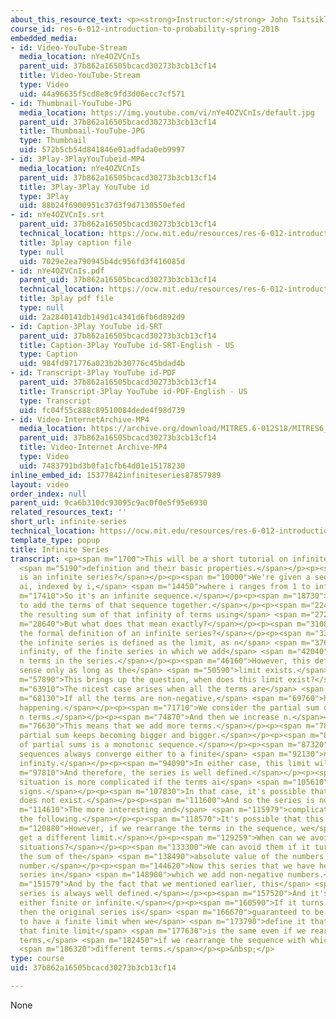 ```yaml
---
about_this_resource_text: <p><strong>Instructor:</strong> John Tsitsiklis</p>
course_id: res-6-012-introduction-to-probability-spring-2018
embedded_media:
- id: Video-YouTube-Stream
  media_location: nYe4OZVCnIs
  parent_uid: 37b862a16505bcacd30273b3cb13cf14
  title: Video-YouTube-Stream
  type: Video
  uid: 44a96635f5cd8e8c9fd3d06ecc7cf571
- id: Thumbnail-YouTube-JPG
  media_location: https://img.youtube.com/vi/nYe4OZVCnIs/default.jpg
  parent_uid: 37b862a16505bcacd30273b3cb13cf14
  title: Thumbnail-YouTube-JPG
  type: Thumbnail
  uid: 572b5cb54d841846e01adfada0eb9997
- id: 3Play-3PlayYouTubeid-MP4
  media_location: nYe4OZVCnIs
  parent_uid: 37b862a16505bcacd30273b3cb13cf14
  title: 3Play-3Play YouTube id
  type: 3Play
  uid: 88b24f6900951c37d3f9d7130550efed
- id: nYe4OZVCnIs.srt
  parent_uid: 37b862a16505bcacd30273b3cb13cf14
  technical_location: https://ocw.mit.edu/resources/res-6-012-introduction-to-probability-spring-2018/part-i-the-fundamentals/infinite-series/nYe4OZVCnIs.srt
  title: 3play caption file
  type: null
  uid: 7029e2ea790945b4dc956fd3f416085d
- id: nYe4OZVCnIs.pdf
  parent_uid: 37b862a16505bcacd30273b3cb13cf14
  technical_location: https://ocw.mit.edu/resources/res-6-012-introduction-to-probability-spring-2018/part-i-the-fundamentals/infinite-series/nYe4OZVCnIs.pdf
  title: 3play pdf file
  type: null
  uid: 2a2840141db149d1c4341d6fb6d892d9
- id: Caption-3Play YouTube id-SRT
  parent_uid: 37b862a16505bcacd30273b3cb13cf14
  title: Caption-3Play YouTube id-SRT-English - US
  type: Caption
  uid: 984fd971776a023b2b30776c45bdad4b
- id: Transcript-3Play YouTube id-PDF
  parent_uid: 37b862a16505bcacd30273b3cb13cf14
  title: Transcript-3Play YouTube id-PDF-English - US
  type: Transcript
  uid: fc04f55c888c89510084dede4f98d739
- id: Video-InternetArchive-MP4
  media_location: https://archive.org/download/MITRES.6-012S18/MITRES6_012S18_S01-05_300k.mp4
  parent_uid: 37b862a16505bcacd30273b3cb13cf14
  title: Video-Internet Archive-MP4
  type: Video
  uid: 7483791bd3b0fa1cfb64d01e15178230
inline_embed_id: 15377842infiniteseries87857989
layout: video
order_index: null
parent_uid: 9ca6b310dc93095c9ac0f0e5f95e6930
related_resources_text: ''
short_url: infinite-series
technical_location: https://ocw.mit.edu/resources/res-6-012-introduction-to-probability-spring-2018/part-i-the-fundamentals/infinite-series
template_type: popup
title: Infinite Series
transcript: <p><span m="1700">This will be a short tutorial on infinite series, their</span>
  <span m="5190">definition and their basic properties.</span></p><p><span m="8470">What
  is an infinite series?</span></p><p><span m="10000">We're given a sequence of numbers
  ai, indexed by i,</span> <span m="14450">where i ranges from 1 to infinity.</span></p><p><span
  m="17410">So it's an infinite sequence.</span></p><p><span m="18730">And we want
  to add the terms of that sequence together.</span></p><p><span m="22470">We denote
  the resulting sum of that infinity of terms using</span> <span m="27220">this notation.</span></p><p><span
  m="28640">But what does that mean exactly?</span></p><p><span m="31080">What is
  the formal definition of an infinite series?</span></p><p><span m="33990">Well,
  the infinite series is defined as the limit, as n</span> <span m="37630">goes to
  infinity, of the finite series in which we add</span> <span m="42040">only the first
  n terms in the series.</span></p><p><span m="46160">However, this definition makes
  sense only as long as the</span> <span m="50590">limit exists.</span></p><p><span
  m="57890">This brings up the question, when does this limit exist?</span></p><p><span
  m="63910">The nicest case arises when all the terms are</span> <span m="66810">non-negative.</span></p><p><span
  m="68130">If all the terms are non-negative,</span> <span m="69760">here's what's
  happening.</span></p><p><span m="71710">We consider the partial sum of the first
  n terms.</span></p><p><span m="74870">And then we increase n.</span></p><p><span
  m="76630">This means that we add more terms.</span></p><p><span m="78620">So the
  partial sum keeps becoming bigger and bigger.</span></p><p><span m="82600">The sequence
  of partial sums is a monotonic sequence.</span></p><p><span m="87320">Now monotonic
  sequences always converge either to a finite</span> <span m="92130">number or to
  infinity.</span></p><p><span m="94090">In either case, this limit will exist.</span></p><p><span
  m="97810">And therefore, the series is well defined.</span></p><p><span m="101039">The
  situation is more complicated if the terms ai</span> <span m="105610">can have different
  signs.</span></p><p><span m="107830">In that case, it's possible that the limit
  does not exist.</span></p><p><span m="111600">And so the series is not well defined.</span></p><p><span
  m="114610">The more interesting and</span> <span m="115979">complicated case is
  the following.</span></p><p><span m="118570">It's possible that this limit exists.</span></p><p><span
  m="120880">However, if we rearrange the terms in the sequence, we</span> <span m="124860">might
  get a different limit.</span></p><p><span m="129259">When can we avoid those complicated
  situations?</span></p><p><span m="133300">We can avoid them if it turns out that
  the sum of the</span> <span m="138490">absolute value of the numbers sums to a finite
  number.</span></p><p><span m="144620">Now this series that we have here is an infinite
  series in</span> <span m="148900">which we add non-negative numbers.</span></p><p><span
  m="151579">And by the fact that we mentioned earlier, this</span> <span m="155170">infinite
  series is always well defined.</span></p><p><span m="157520">And it's going to be
  either finite or infinite.</span></p><p><span m="160590">If it turns out to be finite,
  then the original series is</span> <span m="166670">guaranteed to be well defined,
  to have a finite limit when we</span> <span m="173790">define it that way, and furthermore,
  that finite limit</span> <span m="177630">is the same even if we rearrange the different
  terms,</span> <span m="182450">if we rearrange the sequence with which we sum the</span>
  <span m="186320">different terms.</span></p><p>&nbsp;</p>
type: course
uid: 37b862a16505bcacd30273b3cb13cf14

---
```

None